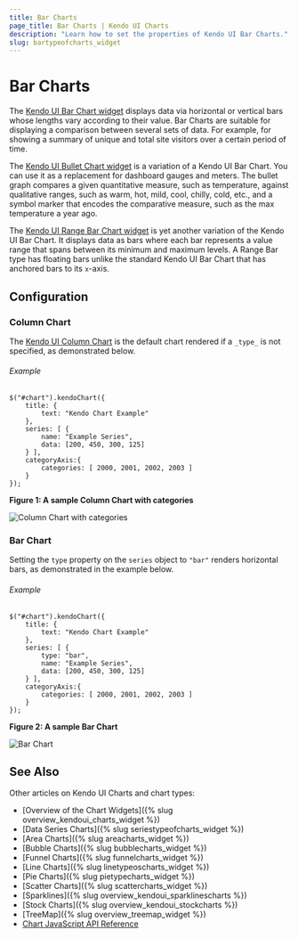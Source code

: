 ```yaml
---
title: Bar Charts
page_title: Bar Charts | Kendo UI Charts
description: "Learn how to set the properties of Kendo UI Bar Charts."
slug: bartypeofcharts_widget
---
```


# Bar Charts

The [Kendo UI Bar Chart widget](http://demos.telerik.com/kendo-ui/bar-charts/index) displays data via horizontal or vertical bars whose lengths vary according to their value. Bar Charts are suitable for displaying a comparison between several sets of data. For example, for showing a summary of unique and total site visitors over a certain period of time.

The [Kendo UI Bullet Chart widget](http://demos.telerik.com/kendo-ui/bullet-charts/index) is a variation of a Kendo UI Bar Chart. You can use it as a replacement for dashboard gauges and meters. The bullet graph compares a given quantitative measure, such as temperature, against qualitative ranges, such as warm, hot, mild, cool, chilly, cold, etc., and a symbol marker that encodes the comparative measure, such as the max temperature a year ago.

The [Kendo UI Range Bar Chart widget](http://demos.telerik.com/kendo-ui/range-bar-charts/index) is yet another variation of the Kendo UI Bar Chart. It displays data as bars where each bar represents a value range that spans between its minimum and maximum levels. A Range Bar type has floating bars unlike the standard Kendo UI Bar Chart that has anchored bars to its `x`-axis.

## Configuration

### Column Chart

The [Kendo UI Column Chart](http://demos.telerik.com/kendo-ui/bar-charts/column) is the default chart rendered if a `_type_` is not specified, as demonstrated below.

###### Example

    $("#chart").kendoChart({
        title: {
            text: "Kendo Chart Example"
        },
        series: [ {
            name: "Example Series",
            data: [200, 450, 300, 125]
        } ],
        categoryAxis:{
            categories: [ 2000, 2001, 2002, 2003 ]
        }
    });

**Figure 1: A sample Column Chart with categories**

![Column Chart with categories](/controls/charts/chart-column-categories.png)

### Bar Chart

Setting the `type` property on the `series` object to `"bar"` renders horizontal bars, as demonstrated in the example below.

###### Example

    $("#chart").kendoChart({
        title: {
            text: "Kendo Chart Example"
        },
        series: [ {
            type: "bar",
            name: "Example Series",
            data: [200, 450, 300, 125]
        } ],
        categoryAxis:{
            categories: [ 2000, 2001, 2002, 2003 ]
        }
    });

**Figure 2: A sample Bar Chart**

![Bar Chart](/controls/charts/chart-types/chart-bar.png)

## See Also

Other articles on Kendo UI Charts and chart types:

* [Overview of the Chart Widgets]({% slug overview_kendoui_charts_widget %})
* [Data Series Charts]({% slug seriestypeofcharts_widget %})
* [Area Charts]({% slug areacharts_widget %})
* [Bubble Charts]({% slug bubblecharts_widget %})
* [Funnel Charts]({% slug funnelcharts_widget %})
* [Line Charts]({% slug linetypeoscharts_widget %})
* [Pie Charts]({% slug pietypecharts_widget %})
* [Scatter Charts]({% slug scattercharts_widget %})
* [Sparklines]({% slug overview_kendoui_sparklinescharts %})
* [Stock Charts]({% slug overview_kendoui_stockcharts %})
* [TreeMap]({% slug overview_treemap_widget %})
* [Chart JavaScript API Reference](/api/javascript/dataviz/ui/chart)

